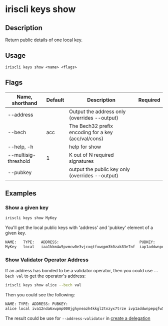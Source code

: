 # iriscli keys show

## Description

Return public details of one local key.

## Usage

```
iriscli keys show <name> <flags>
```

## Flags

| Name, shorthand      | Default           | Description                                         | Required |
| -------------------- | ----------------- | ----------------------------------------------------| -------- |
| --address            |                   | Output the address only (overrides --output)        |          |
| --bech               | acc               | The Bech32 prefix encoding for a key (acc/val/cons) |          |
| --help, -h           |                   | help for show                                       |          |
| --multisig-threshold | 1                 | K out of N required signatures                      |          |
| --pubkey             |                   | output the public key only (overrides --output)     |          |

## Examples

### Show a given key

```bash
iriscli keys show MyKey
```

You'll get the local public keys with 'address' and 'pubkey' element of a given key.

```txt
NAME:	TYPE:	ADDRESS:						            PUBKEY:
MyKey	local	iaa1kkm4w5pvmcw0e3vjcxqtfxwqpm3k0zak83e7nf	iap1addwnpepq0gsl90v9dgac3r9hzgz53ul5ml5ynq89ax9x8qs5jgv5z5vyssskzc7exa
```

### Show Validator Operator Address

If an address has bonded to be a validator operator, then you could use `--bech val` to get the operator's address:

```bash
iriscli keys show alice --bech val
```

Then you could see the following:
```bash
NAME: TYPE: ADDRESS: PUBKEY:
alice local iva12nda6xwpmp000jghyneazh4kkgl2tnzyx7trze ivp1addwnpepqfw52vyzt9xgshxmw7vgpfqrey30668g36f9z837kj9dy68kn2wxqm8gtmk
```

The result could be use for `--address-validator` in [create a delegation](../stake/delegate.md)